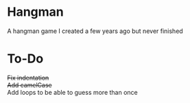 # Hangman
A hangman game I created a few years ago but never finished

# To-Do
~~Fix indentation~~  
~~Add camelCase~~  
Add loops to be able to guess more than once  
